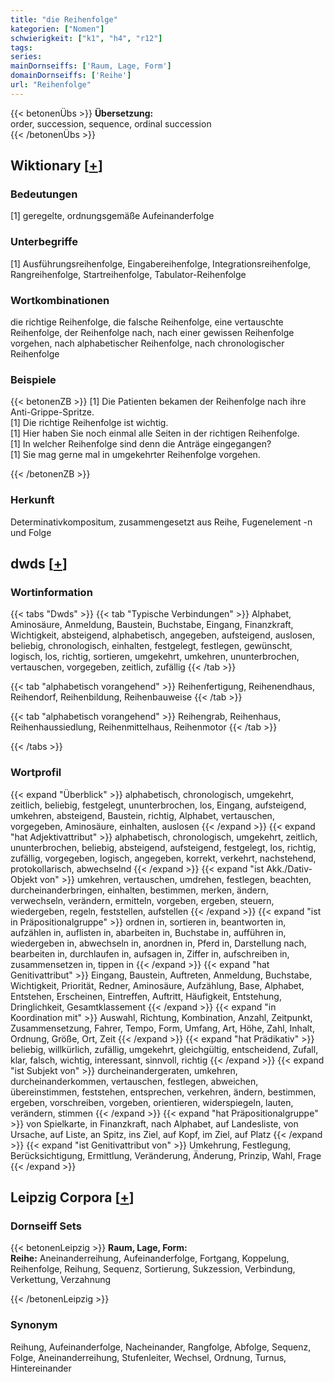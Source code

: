 ```yaml
---
title: "die Reihenfolge"
kategorien: ["Nomen"]
schwierigkeit: ["k1", "h4", "r12"]
tags:
series:
mainDornseiffs: ['Raum, Lage, Form']
domainDornseiffs: ['Reihe']
url: "Reihenfolge"
---
```


{{< betonenÜbs >}}
**Übersetzung:**  
order, succession, sequence, ordinal succession  
{{< /betonenÜbs >}}

## Wiktionary [[+](https://de.wiktionary.org/wiki/Reihenfolge)]

### Bedeutungen
[1] geregelte, ordnungsgemäße Aufeinanderfolge  

### Unterbegriffe
[1] Ausführungsreihenfolge, Eingabereihenfolge, Integrationsreihenfolge, Rangreihenfolge, Startreihenfolge, Tabulator-Reihenfolge  

### Wortkombinationen
die richtige Reihenfolge, die falsche Reihenfolge, eine vertauschte Reihenfolge, der Reihenfolge nach, nach einer gewissen Reihenfolge vorgehen, nach alphabetischer Reihenfolge, nach chronologischer Reihenfolge  

### Beispiele
{{< betonenZB >}}
[1] Die Patienten bekamen der Reihenfolge nach ihre Anti-Grippe-Spritze.  
[1] Die richtige Reihenfolge ist wichtig.  
[1] Hier haben Sie noch einmal alle Seiten in der richtigen Reihenfolge.  
[1] In welcher Reihenfolge sind denn die Anträge eingegangen?  
[1] Sie mag gerne mal in umgekehrter Reihenfolge vorgehen.  

{{< /betonenZB >}}
### Herkunft
Determinativkompositum, zusammengesetzt aus Reihe, Fugenelement -n und Folge  



## dwds [[+](https://www.dwds.de/wb/Reihenfolge)]

### Wortinformation
{{< tabs "Dwds" >}}
{{< tab "Typische Verbindungen" >}}
Alphabet, Aminosäure, Anmeldung, Baustein, Buchstabe, Eingang, Finanzkraft, Wichtigkeit, absteigend, alphabetisch, angegeben, aufsteigend, auslosen, beliebig, chronologisch, einhalten, festgelegt, festlegen, gewünscht, logisch, los, richtig, sortieren, umgekehrt, umkehren, ununterbrochen, vertauschen, vorgegeben, zeitlich, zufällig
{{< /tab >}}

{{< tab "alphabetisch vorangehend" >}}
Reihenfertigung, Reihenendhaus, Reihendorf, Reihenbildung, Reihenbauweise
{{< /tab >}}

{{< tab "alphabetisch vorangehend" >}}
Reihengrab, Reihenhaus, Reihenhaussiedlung, Reihenmittelhaus, Reihenmotor
{{< /tab >}}

{{< /tabs >}}

### Wortprofil
{{< expand "Überblick" >}} alphabetisch, chronologisch, umgekehrt, zeitlich, beliebig, festgelegt, ununterbrochen, los, Eingang, aufsteigend, umkehren, absteigend, Baustein, richtig, Alphabet, vertauschen, vorgegeben, Aminosäure, einhalten, auslosen {{< /expand >}}
{{< expand "hat Adjektivattribut" >}} alphabetisch, chronologisch, umgekehrt, zeitlich, ununterbrochen, beliebig, absteigend, aufsteigend, festgelegt, los, richtig, zufällig, vorgegeben, logisch, angegeben, korrekt, verkehrt, nachstehend, protokollarisch, abwechselnd {{< /expand >}}
{{< expand "ist Akk./Dativ-Objekt von" >}} umkehren, vertauschen, umdrehen, festlegen, beachten, durcheinanderbringen, einhalten, bestimmen, merken, ändern, verwechseln, verändern, ermitteln, vorgeben, ergeben, steuern, wiedergeben, regeln, feststellen, aufstellen {{< /expand >}}
{{< expand "ist in Präpositionalgruppe" >}} ordnen in, sortieren in, beantworten in, aufzählen in, auflisten in, abarbeiten in, Buchstabe in, aufführen in, wiedergeben in, abwechseln in, anordnen in, Pferd in, Darstellung nach, bearbeiten in, durchlaufen in, aufsagen in, Ziffer in, aufschreiben in, zusammensetzen in, tippen in {{< /expand >}}
{{< expand "hat Genitivattribut" >}} Eingang, Baustein, Auftreten, Anmeldung, Buchstabe, Wichtigkeit, Priorität, Redner, Aminosäure, Aufzählung, Base, Alphabet, Entstehen, Erscheinen, Eintreffen, Auftritt, Häufigkeit, Entstehung, Dringlichkeit, Gesamtklassement {{< /expand >}}
{{< expand "in Koordination mit" >}} Auswahl, Richtung, Kombination, Anzahl, Zeitpunkt, Zusammensetzung, Fahrer, Tempo, Form, Umfang, Art, Höhe, Zahl, Inhalt, Ordnung, Größe, Ort, Zeit {{< /expand >}}
{{< expand "hat Prädikativ" >}} beliebig, willkürlich, zufällig, umgekehrt, gleichgültig, entscheidend, Zufall, klar, falsch, wichtig, interessant, sinnvoll, richtig {{< /expand >}}
{{< expand "ist Subjekt von" >}} durcheinandergeraten, umkehren, durcheinanderkommen, vertauschen, festlegen, abweichen, übereinstimmen, feststehen, entsprechen, verkehren, ändern, bestimmen, ergeben, vorschreiben, vorgeben, orientieren, widerspiegeln, lauten, verändern, stimmen {{< /expand >}}
{{< expand "hat Präpositionalgruppe" >}} von Spielkarte, in Finanzkraft, nach Alphabet, auf Landesliste, von Ursache, auf Liste, an Spitz, ins Ziel, auf Kopf, im Ziel, auf Platz {{< /expand >}}
{{< expand "ist Genitivattribut von" >}} Umkehrung, Festlegung, Berücksichtigung, Ermittlung, Veränderung, Änderung, Prinzip, Wahl, Frage {{< /expand >}}

## Leipzig Corpora [[+](https://corpora.uni-leipzig.de/en/res?word=Reihenfolge&corpusId=deu_newscrawl-public_2018)]

### Dornseiff Sets
{{< betonenLeipzig >}}
**Raum, Lage, Form:**  
**Reihe:** Aneinanderreihung, Aufeinanderfolge, Fortgang, Koppelung, Reihenfolge, Reihung, Sequenz, Sortierung, Sukzession, Verbindung, Verkettung, Verzahnung  

{{< /betonenLeipzig >}}

### Synonym
Reihung, Aufeinanderfolge, Nacheinander, Rangfolge, Abfolge, Sequenz, Folge, Aneinanderreihung, Stufenleiter, Wechsel, Ordnung, Turnus, Hintereinander


